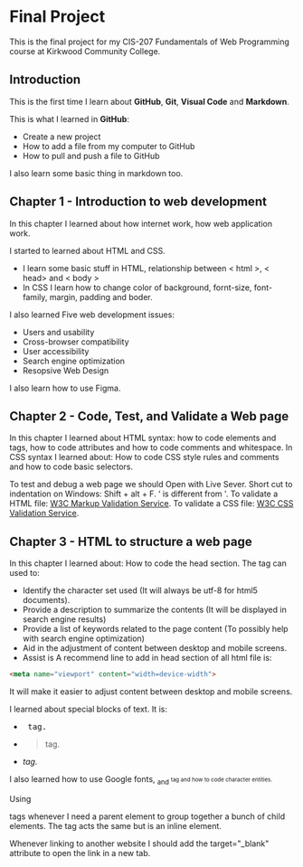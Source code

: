 # Final Project
This is the final project for my CIS-207 Fundamentals of Web Programming course at Kirkwood Community College.

## Introduction
This is the first time I learn about **GitHub**, **Git**, **Visual Code** and **Markdown**.

This is what I learned in **GitHub**:
- Create a new project
- How to add a file from my computer to GitHub
- How to pull and push a file to GitHub

I also learn some basic thing in markdown too.

## Chapter 1 - Introduction to web development
In this chapter I learned about how internet work, how web application work.

I started to learned about HTML and CSS. 
-  I learn some basic stuff in HTML, relationship between \< html \>, \< head\> and \< body \>
-  In CSS I learn how to change color of background, fornt-size, font-family, margin, padding and boder.

I also learned Five web development issues:
-   Users and usability
-   Cross-browser compatibility
-   User accessibility
-   Search engine optimization
-   Resopsive Web Design

I also learn how to use Figma.


## Chapter 2 - Code, Test, and Validate a Web page
In this chapter I learned about HTML syntax: how to code elements and tags, how to code attributes and how to code comments and whitespace.
In CSS syntax I learned about: How to code CSS style rules and comments and how to code basic selectors.

To test and debug a web page we should Open with Live Sever.
Short cut to indentation on Windows: Shift + alt + F.
‘ is different from '.
To validate a HTML file: [W3C Markup Validation Service](https://validator.w3.org/).
To validate a CSS file: [ W3C CSS Validation Service](https://jigsaw.w3.org/css-validator/).


## Chapter 3 - HTML to structure a web page
In this chapter I learned about: How to code the head section.
The <meta> tag can used to:
- Identify the character set used (It will always be utf-8 for html5 documents).
- Provide a description to summarize the contents (It will be displayed in search engine results)
- Provide a list of keywords related to the page content (To possibly help with search engine optimization)
- Aid in the adjustment of content between desktop and mobile screens.
- Assist is
A recommend line to add in head section of all html file is:
```html
<meta name="viewport" content="width=device-width">
```
It will make it easier to adjust content between desktop and mobile screens.

I learned about special blocks of text. It is:
- <pre> tag.
- <blockquote> tag.
- <address> tag.

I also learned how to use Google fonts, <sub> and <sup> tag and how to code character entities.

Using <div> tags whenever I need a parent element to group together a bunch of child elements. The <span> tag acts the same but is an inline element. 

Whenever linking to another website I should add the target="_blank" attribute to open the link in a new tab.

